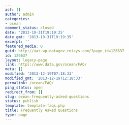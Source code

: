 ```yaml
---
acf: []
author: admin
categories:
- ocean
comment_status: closed
date: '2013-10-31T19:19:35'
date_gmt: '2013-10-31T19:19:35'
excerpt: ''
featured_media: 0
guid: http://uat-wp-datagov.reisys.com/?page_id=126637
id: 126637
layout: legacy-page
link: https://www.data.gov/ocean/FAQ/
meta: []
modified: '2013-12-19T07:18:33'
modified_gmt: '2013-12-19T12:18:33'
permalink: /ocean/FAQ/
ping_status: open
redirect_from: []
slug: ocean-frequently-asked-questions
status: publish
template: template-faqs.php
title: Frequently Asked Questions
type: page
---
```



